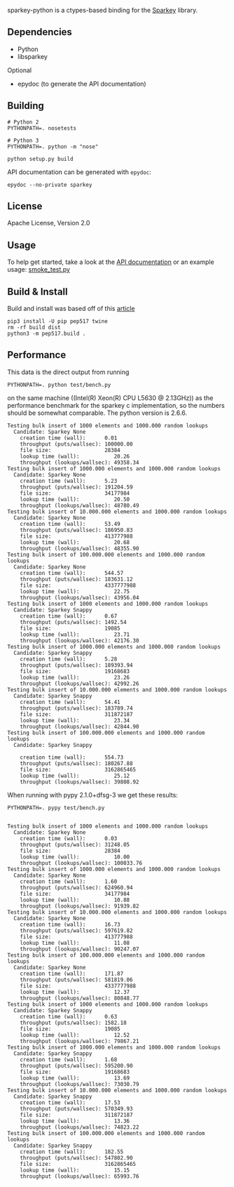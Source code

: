 sparkey-python is a ctypes-based binding for the [Sparkey](http://github.com/spotify/sparkey) library.

Dependencies
------------

* Python
* libsparkey

Optional

* epydoc (to generate the API documentation)

Building
--------

    # Python 2
    PYTHONPATH=. nosetests

    # Python 3
    PYTHONPATH=. python -m "nose"

    python setup.py build

API documentation can be generated with `epydoc`:

    epydoc --no-private sparkey

License
-------
Apache License, Version 2.0

Usage
-----
To help get started, take a look at
the [API documentation](http://spotify.github.io/sparkey-python/apidocs/0.1.0/index.html) or an 
example usage: [smoke_test.py](test/smoke_test.py)

Build & Install
---------------
Build and install was based off of this [article](https://hynek.me/articles/sharing-your-labor-of-love-pypi-quick-and-dirty/)
```
pip3 install -U pip pep517 twine
rm -rf build dist
python3 -m pep517.build .
```

Performance
-----------
This data is the direct output from running

    PYTHONPATH=. python test/bench.py

on the same machine ((Intel(R) Xeon(R) CPU L5630 @ 2.13GHz))
as the performance benchmark for the sparkey c implementation, so the numbers should
be somewhat comparable. The python version is 2.6.6.

    Testing bulk insert of 1000 elements and 1000.000 random lookups
      Candidate: Sparkey None
        creation time (wall):      0.01
        throughput (puts/wallsec): 100000.00
        file size:                 28384
        lookup time (wall):           20.26
        throughput (lookups/wallsec): 49358.34
    Testing bulk insert of 1000.000 elements and 1000.000 random lookups
      Candidate: Sparkey None
        creation time (wall):      5.23
        throughput (puts/wallsec): 191204.59
        file size:                 34177984
        lookup time (wall):           20.50
        throughput (lookups/wallsec): 48780.49
    Testing bulk insert of 10.000.000 elements and 1000.000 random lookups
      Candidate: Sparkey None
        creation time (wall):      53.49
        throughput (puts/wallsec): 186950.83
        file size:                 413777988
        lookup time (wall):           20.68
        throughput (lookups/wallsec): 48355.90
    Testing bulk insert of 100.000.000 elements and 1000.000 random lookups
      Candidate: Sparkey None
        creation time (wall):      544.57
        throughput (puts/wallsec): 183631.12
        file size:                 4337777988
        lookup time (wall):           22.75
        throughput (lookups/wallsec): 43956.04
    Testing bulk insert of 1000 elements and 1000.000 random lookups
      Candidate: Sparkey Snappy
        creation time (wall):      0.67
        throughput (puts/wallsec): 1492.54
        file size:                 19085
        lookup time (wall):           23.71
        throughput (lookups/wallsec): 42176.30
    Testing bulk insert of 1000.000 elements and 1000.000 random lookups
      Candidate: Sparkey Snappy
        creation time (wall):      5.28
        throughput (puts/wallsec): 189393.94
        file size:                 19168683
        lookup time (wall):           23.26
        throughput (lookups/wallsec): 42992.26
    Testing bulk insert of 10.000.000 elements and 1000.000 random lookups
      Candidate: Sparkey Snappy
        creation time (wall):      54.41
        throughput (puts/wallsec): 183789.74
        file size:                 311872187
        lookup time (wall):           23.34
        throughput (lookups/wallsec): 42844.90
    Testing bulk insert of 100.000.000 elements and 1000.000 random lookups
      Candidate: Sparkey Snappy

        creation time (wall):      554.73
        throughput (puts/wallsec): 180267.88
        file size:                 3162865465
        lookup time (wall):           25.12
        throughput (lookups/wallsec): 39808.92

When running with pypy 2.1.0+dfsg-3 we get these results:

    PYTHONPATH=. pypy test/bench.py


    Testing bulk insert of 1000 elements and 1000.000 random lookups
      Candidate: Sparkey None
        creation time (wall):      0.03
        throughput (puts/wallsec): 31248.05
        file size:                 28384
        lookup time (wall):           10.00
        throughput (lookups/wallsec): 100033.76
    Testing bulk insert of 1000.000 elements and 1000.000 random lookups
      Candidate: Sparkey None
        creation time (wall):      1.60
        throughput (puts/wallsec): 624960.94
        file size:                 34177984
        lookup time (wall):           10.88
        throughput (lookups/wallsec): 91939.82
    Testing bulk insert of 10.000.000 elements and 1000.000 random lookups
      Candidate: Sparkey None
        creation time (wall):      16.73
        throughput (puts/wallsec): 597619.82
        file size:                 413777988
        lookup time (wall):           11.08
        throughput (lookups/wallsec): 90247.07
    Testing bulk insert of 100.000.000 elements and 1000.000 random lookups
      Candidate: Sparkey None
        creation time (wall):      171.87
        throughput (puts/wallsec): 581819.06
        file size:                 4337777988
        lookup time (wall):           12.37
        throughput (lookups/wallsec): 80848.77
    Testing bulk insert of 1000 elements and 1000.000 random lookups
      Candidate: Sparkey Snappy
        creation time (wall):      0.63
        throughput (puts/wallsec): 1582.18
        file size:                 19085
        lookup time (wall):           12.52
        throughput (lookups/wallsec): 79867.21
    Testing bulk insert of 1000.000 elements and 1000.000 random lookups
      Candidate: Sparkey Snappy
        creation time (wall):      1.68
        throughput (puts/wallsec): 595200.90
        file size:                 19168683
        lookup time (wall):           13.69
        throughput (lookups/wallsec): 73030.79
    Testing bulk insert of 10.000.000 elements and 1000.000 random lookups
      Candidate: Sparkey Snappy
        creation time (wall):      17.53
        throughput (puts/wallsec): 570349.93
        file size:                 311872187
        lookup time (wall):           13.36
        throughput (lookups/wallsec): 74823.22
    Testing bulk insert of 100.000.000 elements and 1000.000 random lookups
      Candidate: Sparkey Snappy
        creation time (wall):      182.55
        throughput (puts/wallsec): 547802.90
        file size:                 3162865465
        lookup time (wall):           15.15
        throughput (lookups/wallsec): 65993.76

